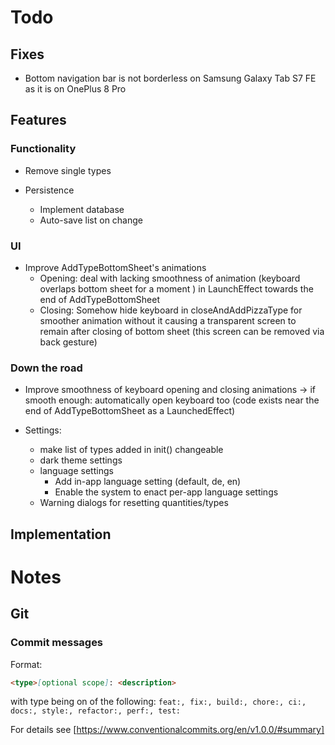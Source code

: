 # Todo

## Fixes

- Bottom navigation bar is not borderless on Samsung Galaxy Tab S7 FE as it is on OnePlus 8 Pro

## Features

### Functionality

- Remove single types

- Persistence
    - Implement database
    - Auto-save list on change

### UI

- Improve AddTypeBottomSheet's animations
    - Opening: deal with lacking smoothness of animation (keyboard overlaps bottom sheet for a
      moment ) in LaunchEffect towards the end of AddTypeBottomSheet
    - Closing: Somehow hide keyboard in closeAndAddPizzaType for smoother animation without it
      causing a transparent screen to remain after closing of bottom sheet (this screen can be
      removed via back gesture)

### Down the road

- Improve smoothness of keyboard opening and closing animations → if smooth enough: automatically
  open keyboard too (code exists near the end of AddTypeBottomSheet as a LaunchedEffect)

- Settings:
    - make list of types added in init() changeable
    - dark theme settings
    - language settings
        - Add in-app language setting (default, de, en)
        - Enable the system to enact per-app language settings
    - Warning dialogs for resetting quantities/types

## Implementation

# Notes

## Git

### Commit messages

Format:

```markdown
<type>[optional scope]: <description>
```

with type being on of the
following: `feat:, fix:, build:, chore:, ci:, docs:, style:, refactor:, perf:, test:`

For details see [https://www.conventionalcommits.org/en/v1.0.0/#summary]